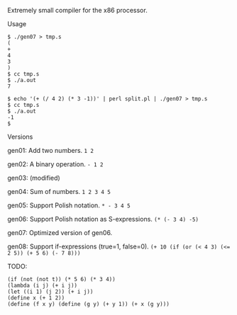 Extremely small compiler for the x86 processor.

Usage

```
$ ./gen07 > tmp.s
(
+
4
3
)
$ cc tmp.s
$ ./a.out
7
```

```
$ echo '(+ (/ 4 2) (* 3 -1))' | perl split.pl | ./gen07 > tmp.s
$ cc tmp.s
$ ./a.out
-1
$
```

Versions

gen01:
Add two  numbers. `1 2`

gen02:
A binary operation. `- 1 2`

gen03:
(modified)

gen04:
Sum of numbers. `1 2 3 4 5` 

gen05:
Support Polish notation. `* - 3 4 5`

gen06:
Support Polish notation as S-expressions. `(* (- 3 4) -5)`

gen07:
Optimized version of gen06.

gen08:
Support if-expressions (true=1, false=0).
`(+ 10 (if (or (< 4 3) (<= 2 5)) (+ 5 6) (- 7 8)))`


TODO:

```
(if (not (not t)) (* 5 6) (* 3 4))
(lambda (i j) (+ i j))
(let ((i 1) (j 2)) (+ i j))
(define x (+ 1 2))
(define (f x y) (define (g y) (+ y 1)) (+ x (g y)))
```